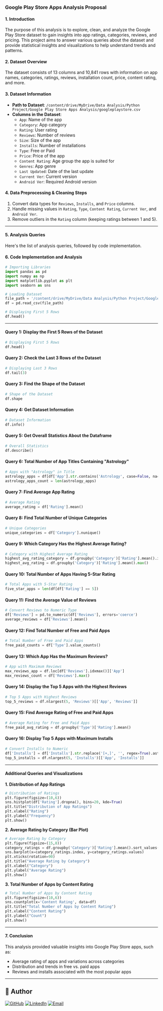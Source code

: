 ### **Google Play Store Apps Analysis Proposal**

#### **1. Introduction**
The purpose of this analysis is to explore, clean, and analyze the Google Play Store dataset to gain insights into app ratings, categories, reviews, and pricing. This project aims to answer various queries about the dataset and provide statistical insights and visualizations to help understand trends and patterns.

#### **2. Dataset Overview**
The dataset consists of 13 columns and 10,841 rows with information on app names, categories, ratings, reviews, installation count, price, content rating, and more.

#### **3. Dataset Information**
- **Path to Dataset**: `/content/drive/MyDrive/Data Analysis/Python Project/Google Play Store Apps Analysis/googleplaystore.csv`
- **Columns in the Dataset**:
  - `App`: Name of the app
  - `Category`: App category
  - `Rating`: User rating
  - `Reviews`: Number of reviews
  - `Size`: Size of the app
  - `Installs`: Number of installations
  - `Type`: Free or Paid
  - `Price`: Price of the app
  - `Content Rating`: Age group the app is suited for
  - `Genres`: App genre
  - `Last Updated`: Date of the last update
  - `Current Ver`: Current version
  - `Android Ver`: Required Android version

#### **4. Data Preprocessing & Cleaning Steps**
1. Convert data types for `Reviews`, `Installs`, and `Price` columns.
2. Handle missing values in `Rating`, `Type`, `Content Rating`, `Current Ver`, and `Android Ver`.
3. Remove outliers in the `Rating` column (keeping ratings between 1 and 5).

---

#### **5. Analysis Queries**
Here's the list of analysis queries, followed by code implementation.

#### **6. Code Implementation and Analysis**

```python
# Importing Libraries
import pandas as pd
import numpy as np
import matplotlib.pyplot as plt
import seaborn as sns

# Loading Dataset
file_path = '/content/drive/MyDrive/Data Analysis/Python Project/Google Play Store Apps Analysis/googleplaystore.csv'
df = pd.read_csv(file_path)

# Displaying First 5 Rows
df.head()
```

---

#### **Query 1: Display the First 5 Rows of the Dataset**

```python
# Displaying First 5 Rows
df.head()
```

#### **Query 2: Check the Last 3 Rows of the Dataset**

```python
# Displaying Last 3 Rows
df.tail(3)
```

#### **Query 3: Find the Shape of the Dataset**

```python
# Shape of the Dataset
df.shape
```

#### **Query 4: Get Dataset Information**

```python
# Dataset Information
df.info()
```

#### **Query 5: Get Overall Statistics About the Dataframe**

```python
# Overall Statistics
df.describe()
```

#### **Query 6: Total Number of App Titles Containing "Astrology"**

```python
# Apps with "Astrology" in Title
astrology_apps = df[df['App'].str.contains('Astrology', case=False, na=False)]
astrology_apps_count = len(astrology_apps)
```

#### **Query 7: Find Average App Rating**

```python
# Average Rating
average_rating = df['Rating'].mean()
```

#### **Query 8: Find Total Number of Unique Categories**

```python
# Unique Categories
unique_categories = df['Category'].nunique()
```

#### **Query 9: Which Category Has the Highest Average Rating?**

```python
# Category with Highest Average Rating
highest_avg_rating_category = df.groupby('Category')['Rating'].mean().idxmax()
highest_avg_rating = df.groupby('Category')['Rating'].mean().max()
```

#### **Query 10: Total Number of Apps Having 5-Star Rating**

```python
# Total Apps with 5-Star Rating
five_star_apps = len(df[df['Rating'] == 5])
```

#### **Query 11: Find the Average Value of Reviews**

```python
# Convert Reviews to Numeric Type
df['Reviews'] = pd.to_numeric(df['Reviews'], errors='coerce')
average_reviews = df['Reviews'].mean()
```

#### **Query 12: Find Total Number of Free and Paid Apps**

```python
# Total Number of Free and Paid Apps
free_paid_counts = df['Type'].value_counts()
```

#### **Query 13: Which App Has the Maximum Reviews?**

```python
# App with Maximum Reviews
max_reviews_app = df.loc[df['Reviews'].idxmax()]['App']
max_reviews_count = df['Reviews'].max()
```

#### **Query 14: Display the Top 5 Apps with the Highest Reviews**

```python
# Top 5 Apps with Highest Reviews
top_5_reviews = df.nlargest(5, 'Reviews')[['App', 'Reviews']]
```

#### **Query 15: Find Average Rating of Free and Paid Apps**

```python
# Average Rating for Free and Paid Apps
free_paid_avg_rating = df.groupby('Type')['Rating'].mean()
```

#### **Query 16: Display Top 5 Apps with Maximum Installs**

```python
# Convert Installs to Numeric
df['Installs'] = df['Installs'].str.replace('[+,]', '', regex=True).astype(float)
top_5_installs = df.nlargest(5, 'Installs')[['App', 'Installs']]
```

---

#### **Additional Queries and Visualizations**

**1. Distribution of App Ratings**

```python
# Distribution of Ratings
plt.figure(figsize=(10,6))
sns.histplot(df['Rating'].dropna(), bins=20, kde=True)
plt.title("Distribution of App Ratings")
plt.xlabel("Rating")
plt.ylabel("Frequency")
plt.show()
```

**2. Average Rating by Category (Bar Plot)**

```python
# Average Rating by Category
plt.figure(figsize=(15,8))
category_ratings = df.groupby('Category')['Rating'].mean().sort_values(ascending=False)
sns.barplot(x=category_ratings.index, y=category_ratings.values)
plt.xticks(rotation=90)
plt.title("Average Rating by Category")
plt.xlabel("Category")
plt.ylabel("Average Rating")
plt.show()
```

**3. Total Number of Apps by Content Rating**

```python
# Total Number of Apps by Content Rating
plt.figure(figsize=(10,6))
sns.countplot(x='Content Rating', data=df)
plt.title("Total Number of Apps by Content Rating")
plt.xlabel("Content Rating")
plt.ylabel("Count")
plt.show()
```

---

#### **7. Conclusion**
This analysis provided valuable insights into Google Play Store apps, such as:
- Average rating of apps and variations across categories
- Distribution and trends in free vs. paid apps
- Reviews and installs associated with the most popular apps

---

## 👤 Author

[![GitHub](https://img.shields.io/badge/GitHub-000000?style=for-the-badge&logo=github&logoColor=white)](https://github.com/shaun-mia)
[![LinkedIn](https://img.shields.io/badge/LinkedIn-0077B5?style=for-the-badge&logo=linkedin&logoColor=white)](https://www.linkedin.com/in/shaun-mia/)
[![Email](https://img.shields.io/badge/Email-D14836?style=for-the-badge&logo=gmail&logoColor=white)](mailto:shaunmia.cse@gmail.com)
